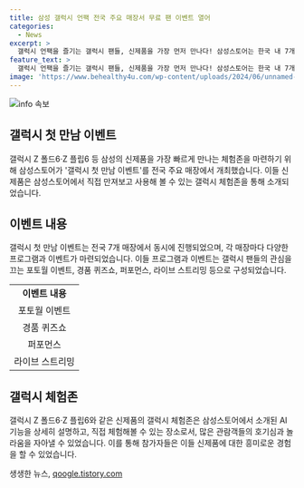 ```yaml
---
title: 삼성 갤럭시 언팩 전국 주요 매장서 무료 팬 이벤트 열어
categories:
  - News
excerpt: >
  갤럭시 언팩을 즐기는 갤럭시 팬들, 신제품을 가장 먼저 만나다! 삼성스토어는 한국 내 7개 매장에서 갤럭시 첫 만남 이벤트를 개최했다. 9시부터 시작된 이벤트에는 다채로운 활동들이 준비되어 팬들을 매료시켰다. 라이브 스트리밍을 통해 현장 분위기를 전하고, AI 라이프 텀블러를 선물로 전달하는 등 다채로운 경험을 제공했다. 삼성스토어는 신제품을 직접 만져보고 체험할 수 있는 갤럭시 체험존을 마련하여 많은 이목을 끌고 있다.
feature_text: >
  갤럭시 언팩을 즐기는 갤럭시 팬들, 신제품을 가장 먼저 만나다! 삼성스토어는 한국 내 7개 매장에서 갤럭시 첫 만남 이벤트를 개최했다. 9시부터 시작된 이벤트에는 다채로운 활동들이 준비되어 팬들을 매료시켰다. 라이브 스트리밍을 통해 현장 분위기를 전하고, AI 라이프 텀블러를 선물로 전달하는 등 다채로운 경험을 제공했다. 삼성스토어는 신제품을 직접 만져보고 체험할 수 있는 갤럭시 체험존을 마련하여 많은 이목을 끌고 있다.
image: 'https://www.behealthy4u.com/wp-content/uploads/2024/06/unnamed-file.png'
---
```


<p><img src="https://www.behealthy4u.com/wp-content/uploads/2024/06/unnamed-file.png" alt="info 속보" /></p>

<h2 data-ke-size="size26">갤럭시 첫 만남 이벤트</h2>

<p data-ke-size="size16">갤럭시 Z 폴드6·Z 플립6 등 삼성의 신제품을 가장 빠르게 만나는 체험존을 마련하기 위해 삼성스토어가 '갤럭시 첫 만남 이벤트'를 전국 주요 매장에서 개최했습니다. 이들 신제품은 삼성스토어에서 직접 만져보고 사용해 볼 수 있는 갤럭시 체험존을 통해 소개되었습니다.</p>

<h2 data-ke-size="size26">이벤트 내용</h2>

<p data-ke-size="size16">갤럭시 첫 만남 이벤트는 전국 7개 매장에서 동시에 진행되었으며, 각 매장마다 다양한 프로그램과 이벤트가 마련되었습니다. 이들 프로그램과 이벤트는 갤럭시 팬들의 관심을 끄는 포토월 이벤트, 경품 퀴즈쇼, 퍼포먼스, 라이브 스트리밍 등으로 구성되었습니다.</p>

<table>
    <tr>
        <td style="text-align: center; height: 17px;"><b>이벤트 내용</b></td>
    </tr>
    <tr>
        <td style="text-align: center; height: 17px;">포토월 이벤트</td>
    </tr>
    <tr>
        <td style="text-align: center; height: 17px;">경품 퀴즈쇼</td>
    </tr>
    <tr>
        <td style="text-align: center; height: 17px;">퍼포먼스</td>
    </tr>
    <tr>
        <td style="text-align: center; height: 17px;">라이브 스트리밍</td>
    </tr>
</table>

<h2 data-ke-size="size26">갤럭시 체험존</h2>

<p data-ke-size="size16">갤럭시 Z 폴드6·Z 플립6와 같은 신제품의 갤럭시 체험존은 삼성스토어에서 소개된 AI 기능을 상세히 설명하고, 직접 체험해볼 수 있는 장소로서, 많은 관람객들의 호기심과 놀라움을 자아낼 수 있었습니다. 이를 통해 참가자들은 이들 신제품에 대한 흥미로운 경험을 할 수 있었습니다.</p>
생생한 뉴스, <a href="https://qoogle.tistory.com" rel="dofollow">qoogle.tistory.com</a>



